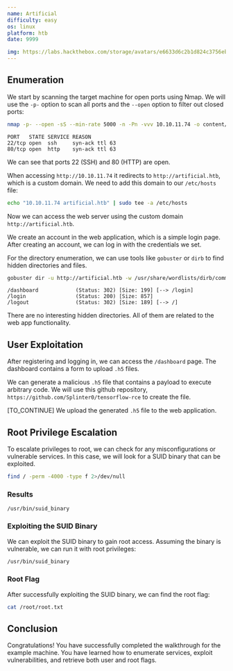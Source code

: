 ```yaml
---
name: Artificial
difficulty: easy
os: linux
platform: htb
date: 9999

img: https://labs.hackthebox.com/storage/avatars/e6633d6c2b1d824c3756eb21aeed7590.png
---
```


## Enumeration

We start by scanning the target machine for open ports using Nmap. We will use the `-p-` option to scan all ports and the `--open` option to filter out closed ports:
```bash
nmap -p- --open -sS --min-rate 5000 -n -Pn -vvv 10.10.11.74 -o content/allPortsFiltered
```
```
PORT   STATE SERVICE REASON
22/tcp open  ssh     syn-ack ttl 63
80/tcp open  http    syn-ack ttl 63
```
We can see that ports 22 (SSH) and 80 (HTTP) are open.

When accessing `http://10.10.11.74` it redirects to `http://artificial.htb`, which is a custom domain. We need to add this domain to our `/etc/hosts` file:
```bash
echo "10.10.11.74 artificial.htb" | sudo tee -a /etc/hosts
```

Now we can access the web server using the custom domain `http://artificial.htb`.

We create an account in the web application, which is a simple login page. After creating an account, we can log in with the credentials we set.

For the directory enumeration, we can use tools like `gobuster` or `dirb` to find hidden directories and files.
```bash
gobuster dir -u http://artificial.htb -w /usr/share/wordlists/dirb/common.txt
```
```
/dashboard            (Status: 302) [Size: 199] [--> /login]
/login                (Status: 200) [Size: 857]
/logout               (Status: 302) [Size: 189] [--> /]
```
There are no interesting hidden directories. All of them are related to the web app functionality.


## User Exploitation

After registering and logging in, we can access the `/dashboard` page. The dashboard contains a form to upload `.h5` files.

We can generate a malicious `.h5` file that contains a payload to execute arbitrary code. We will use this github repository, `https://github.com/Splinter0/tensorflow-rce` to create the file.


[TO_CONTINUE]
We upload the generated `.h5` file to the web application. 





## Root Privilege Escalation

To escalate privileges to root, we can check for any misconfigurations or vulnerable services. In this case, we will look for a SUID binary that can be exploited.

```bash
find / -perm -4000 -type f 2>/dev/null
```

### Results

```
/usr/bin/suid_binary
```

### Exploiting the SUID Binary

We can exploit the SUID binary to gain root access. Assuming the binary is vulnerable, we can run it with root privileges:

```bash
/usr/bin/suid_binary
```

### Root Flag

After successfully exploiting the SUID binary, we can find the root flag:

```bash
cat /root/root.txt
```

## Conclusion

Congratulations! You have successfully completed the walkthrough for the example machine. You have learned how to enumerate services, exploit vulnerabilities, and retrieve both user and root flags.
